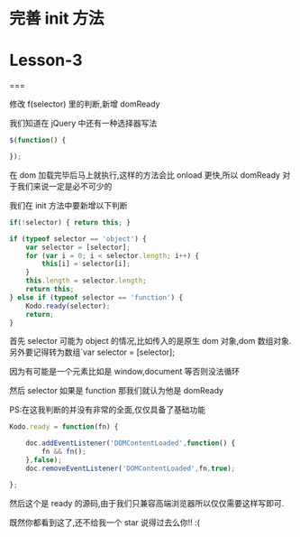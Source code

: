 # 完善 init 方法

# Lesson-3

===

修改 f(selector) 里的判断,新增 domReady

我们知道在 jQuery 中还有一种选择器写法

```js
$(function() {

}); 
```

在 dom 加载完毕后马上就执行,这样的方法会比 onload 更快,所以 domReady 对于我们来说一定是必不可少的

我们在 init 方法中要新增以下判断

```js
if(!selector) { return this; }

if (typeof selector == 'object') {
    var selector = [selector];
    for (var i = 0; i < selector.length; i++) {
        this[i] = selector[i];
    }
    this.length = selector.length;
    return this;
} else if (typeof selector == 'function') {
    Kodo.ready(selector);
    return;
} 
```

首先 selector 可能为 object 的情况,比如传入的是原生 dom 对象,dom 数组对象. 另外要记得转为数组`var selector = [selector];

因为有可能是一个元素比如是 window,document 等否则没法循环

然后 selector 如果是 function 那我们就认为他是 domReady

PS:在这我判断的并没有非常的全面,仅仅具备了基础功能

```js
Kodo.ready = function(fn) {

    doc.addEventListener('DOMContentLoaded',function() {
        fn && fn();
    },false);
    doc.removeEventListener('DOMContentLoaded',fn,true);

}; 
```

然后这个是 ready 的源码,由于我们只兼容高端浏览器所以仅仅需要这样写即可.

既然你都看到这了,还不给我一个 star 说得过去么你!! :(